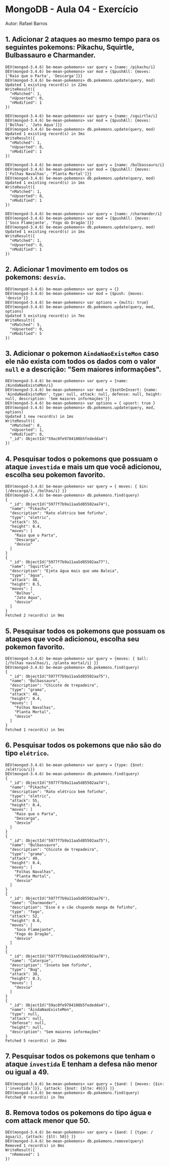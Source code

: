 # MongoDB - Aula 04 - Exercício
Autor: Rafael Barros

## 1. **Adicionar** 2 ataques ao mesmo tempo para os seguintes pokemons: Pikachu, Squirtle, Bulbassauro e Charmander.


```
DEV(mongod-3.4.6) be-mean-pokemons> var query = {name: /pikachu/i}
DEV(mongod-3.4.6) be-mean-pokemons> var mod = {$pushAll: {moves: ['Raio que o Parta', 'Descarga']}}
DEV(mongod-3.4.6) be-mean-pokemons> db.pokemons.update(query, mod)
Updated 1 existing record(s) in 22ms
WriteResult({
  "nMatched": 1,
  "nUpserted": 0,
  "nModified": 1
})

DEV(mongod-3.4.6) be-mean-pokemons> var query = {name: /squirtle/i}
DEV(mongod-3.4.6) be-mean-pokemons> var mod = {$pushAll: {moves: ['Bolhas', 'Jato Aqua']}}
DEV(mongod-3.4.6) be-mean-pokemons> db.pokemons.update(query, mod)
Updated 1 existing record(s) in 3ms
WriteResult({
  "nMatched": 1,
  "nUpserted": 0,
  "nModified": 1
})

DEV(mongod-3.4.6) be-mean-pokemons> var query = {name: /bulbassauro/i}
DEV(mongod-3.4.6) be-mean-pokemons> var mod = {$pushAll: {moves: ['Folhas Navalhas', 'Planta Mortal']}}
DEV(mongod-3.4.6) be-mean-pokemons> db.pokemons.update(query, mod)
Updated 1 existing record(s) in 1ms
WriteResult({
  "nMatched": 1,
  "nUpserted": 0,
  "nModified": 1
})

DEV(mongod-3.4.6) be-mean-pokemons> var query = {name: /charmander/i}
DEV(mongod-3.4.6) be-mean-pokemons> var mod = {$pushAll: {moves: ['Soco Flamejante', 'Fogo do Dragão']}}
DEV(mongod-3.4.6) be-mean-pokemons> db.pokemons.update(query, mod)
Updated 1 existing record(s) in 1ms
WriteResult({
  "nMatched": 1,
  "nUpserted": 0,
  "nModified": 1
})

```

## 2. **Adicionar** 1 movimento em todos os pokemons: `desvio`.

```
DEV(mongod-3.4.6) be-mean-pokemons> var query = {}
DEV(mongod-3.4.6) be-mean-pokemons> var mod = {$push: {moves: 'desvio'}}
DEV(mongod-3.4.6) be-mean-pokemons> var options = {multi: true}
DEV(mongod-3.4.6) be-mean-pokemons> db.pokemons.update(query, mod, options)
Updated 5 existing record(s) in 7ms
WriteResult({
  "nMatched": 5,
  "nUpserted": 0,
  "nModified": 5
})

```

## 3. **Adicionar** o pokemon `AindaNaoExisteMon` caso ele não exista com todos os dados com o valor `null` e a descrição: "Sem maiores informações".

```
DEV(mongod-3.4.6) be-mean-pokemons> var query = {name: /AindaNaoExisteMon/i}
DEV(mongod-3.4.6) be-mean-pokemons> var mod = {$setOnInsert: {name: 'AindaNaoExisteMon', type: null, attack: null, defense: null, height: null, description: 'Sem maiores informações'}}
DEV(mongod-3.4.6) be-mean-pokemons> var options = { upsert: true }
DEV(mongod-3.4.6) be-mean-pokemons> db.pokemons.update(query, mod, options)
Updated 1 new record(s) in 1ms
WriteResult({
  "nMatched": 0,
  "nUpserted": 1,
  "nModified": 0,
  "_id": ObjectId("59ac0fe9784108b5fededda4")
})
```

## 4. Pesquisar todos o pokemons que possuam o ataque `investida` e mais um que você adicionou, escolha seu pokemon favorito.

```
DEV(mongod-3.4.6) be-mean-pokemons> var query = { moves: { $in: [/descarga/i, /bolhas/i] }}
DEV(mongod-3.4.6) be-mean-pokemons> db.pokemons.find(query)
{
  "_id": ObjectId("5977f7b9a11aa5d85502aa74"),
  "name": "Pikachu",
  "description": "Rato elétrico bem fofinho",
  "type": "eletric",
  "attack": 55,
  "height": 0.4,
  "moves": [
    "Raio que o Parta",
    "Descarga",
    "desvio"
  ]
}
{
  "_id": ObjectId("5977f7b9a11aa5d85502aa77"),
  "name": "Squirtle",
  "description": "Ejeta água mais que uma Baleia",
  "type": "água",
  "attack": 48,
  "height": 0.5,
  "moves": [
    "Bolhas",
    "Jato Aqua",
    "desvio"
  ]
}
Fetched 2 record(s) in 9ms
```

## 5. Pesquisar **todos** os pokemons que possuam os ataques que você adicionou, escolha seu pokemon favorito.

```
DEV(mongod-3.4.6) be-mean-pokemons> var query = {moves: { $all: [/folhas navalhas/i, /planta mortal/i] }}
DEV(mongod-3.4.6) be-mean-pokemons> db.pokemons.find(query)
{
  "_id": ObjectId("5977f7b9a11aa5d85502aa75"),
  "name": "Bulbassauro",
  "description": "Chicote de trepadeira",
  "type": "grama",
  "attack": 49,
  "height": 0.4,
  "moves": [
    "Folhas Navalhas",
    "Planta Mortal",
    "desvio"
  ]
}
Fetched 1 record(s) in 5ms

```

## 6. Pesquisar **todos** os pokemons que não são do tipo `elétrico`.

```
DEV(mongod-3.4.6) be-mean-pokemons> var query = {type: {$not: /elétrico/i}}
DEV(mongod-3.4.6) be-mean-pokemons> db.pokemons.find(query)
{
  "_id": ObjectId("5977f7b9a11aa5d85502aa74"),
  "name": "Pikachu",
  "description": "Rato elétrico bem fofinho",
  "type": "eletric",
  "attack": 55,
  "height": 0.4,
  "moves": [
    "Raio que o Parta",
    "Descarga",
    "desvio"
  ]
}
{
  "_id": ObjectId("5977f7b9a11aa5d85502aa75"),
  "name": "Bulbassauro",
  "description": "Chicote de trepadeira",
  "type": "grama",
  "attack": 49,
  "height": 0.4,
  "moves": [
    "Folhas Navalhas",
    "Planta Mortal",
    "desvio"
  ]
}
{
  "_id": ObjectId("5977f7b9a11aa5d85502aa76"),
  "name": "Charmander",
  "description": "Esse é o cão chupando manga de fofinho",
  "type": "fogo",
  "attack": 52,
  "height": 0.6,
  "moves": [
    "Soco Flamejante",
    "Fogo do Dragão",
    "desvio"
  ]
}
{
  "_id": ObjectId("5977f7b9a11aa5d85502aa78"),
  "name": "Caterpie",
  "description": "Inseto bem fofinho",
  "type": "Bug",
  "attack": 30,
  "height": 0.3,
  "moves": [
    "desvio"
  ]
}
{
  "_id": ObjectId("59ac0fe9784108b5fededda4"),
  "name": "AindaNaoExisteMon",
  "type": null,
  "attack": null,
  "defense": null,
  "height": null,
  "description": "Sem maiores informações"
}
Fetched 5 record(s) in 20ms
```

## 7. Pesquisar **todos** os pokemons que tenham o ataque `investida` **E** tenham a defesa **não menor ou igual** a 49.

```
DEV(mongod-3.4.6) be-mean-pokemons> var query = {$and: [ {moves: {$in: ['investida']}}, {attack: {$not: {$lte: 49}}} ]}
DEV(mongod-3.4.6) be-mean-pokemons> db.pokemons.find(query)
Fetched 0 record(s) in 7ms
```

## 8. Remova **todos** os pokemons do tipo água e com attack menor que 50.
```
DEV(mongod-3.4.6) be-mean-pokemons> var query = {$and: [ {type: /água/i}, {attack: {$lt: 50}} ]}
DEV(mongod-3.4.6) be-mean-pokemons> db.pokemons.remove(query)
Removed 1 record(s) in 8ms
WriteResult({
  "nRemoved": 1
})
```
